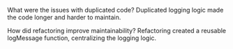 What were the issues with duplicated code?
Duplicated logging logic made the code longer and harder to maintain.

How did refactoring improve maintainability?
Refactoring created a reusable logMessage function, centralizing the logging logic.